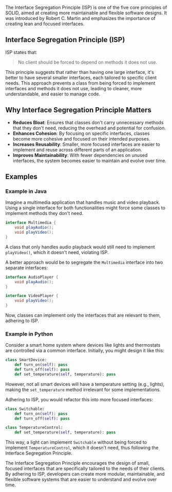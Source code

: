 The Interface Segregation Principle (ISP) is one of the five core principles of SOLID, aimed at creating more maintainable and flexible software designs. It was introduced by Robert C. Martin and emphasizes the importance of creating lean and focused interfaces.

## Interface Segregation Principle (ISP)

ISP states that:

> No client should be forced to depend on methods it does not use.

This principle suggests that rather than having one large interface, it's better to have several smaller interfaces, each tailored to specific client needs. This approach prevents a class from being forced to implement interfaces and methods it does not use, leading to cleaner, more understandable, and easier to manage code.

## Why Interface Segregation Principle Matters

- **Reduces Bloat**: Ensures that classes don't carry unnecessary methods that they don't need, reducing the overhead and potential for confusion.
- **Enhances Cohesion**: By focusing on specific interfaces, classes become more cohesive and focused on their intended purposes.
- **Increases Reusability**: Smaller, more focused interfaces are easier to implement and reuse across different parts of an application.
- **Improves Maintainability**: With fewer dependencies on unused interfaces, the system becomes easier to maintain and evolve over time.

## Examples

### Example in Java

Imagine a multimedia application that handles music and video playback. Using a single interface for both functionalities might force some classes to implement methods they don't need.

```java
interface Multimedia {
    void playAudio();
    void playVideo();
}
```

A class that only handles audio playback would still need to implement `playVideo()`, which it doesn't need, violating ISP.

A better approach would be to segregate the `Multimedia` interface into two separate interfaces:

```java
interface AudioPlayer {
    void playAudio();
}

interface VideoPlayer {
    void playVideo();
}
```

Now, classes can implement only the interfaces that are relevant to them, adhering to ISP.

### Example in Python

Consider a smart home system where devices like lights and thermostats are controlled via a common interface. Initially, you might design it like this:

```python
class SmartDevice:
    def turn_on(self): pass
    def turn_off(self): pass
    def set_temperature(self, temperature): pass
```

However, not all smart devices will have a temperature setting (e.g., lights), making the `set_temperature` method irrelevant for some implementations.

Adhering to ISP, you would refactor this into more focused interfaces:

```python
class Switchable:
    def turn_on(self): pass
    def turn_off(self): pass

class TemperatureControl:
    def set_temperature(self, temperature): pass
```

This way, a light can implement `Switchable` without being forced to implement `TemperatureControl`, which it doesn't need, thus following the Interface Segregation Principle.

The Interface Segregation Principle encourages the design of small, focused interfaces that are specifically tailored to the needs of their clients. By adhering to ISP, developers can create more modular, maintainable, and flexible software systems that are easier to understand and evolve over time.